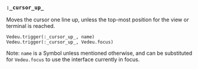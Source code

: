 ### `:_cursor_up_`
Moves the cursor one line up, unless the top-most position for the
view or terminal is reached.

    Vedeu.trigger(:_cursor_up_, name)
    Vedeu.trigger(:_cursor_up_, Vedeu.focus)

Note: `name` is a Symbol unless mentioned otherwise, and can be
substituted for `Vedeu.focus` to use the interface currently in focus.
